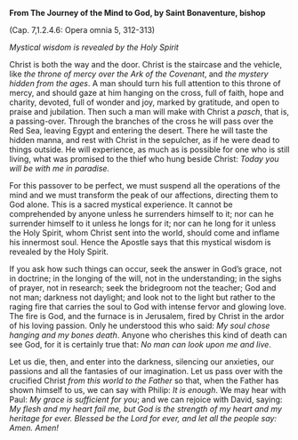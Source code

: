 

**From The Journey of the Mind to God, by Saint Bonaventure, bishop**

(Cap. 7,1.2.4.6: Opera omnia 5, 312-313)

_Mystical wisdom is revealed by the Holy Spirit_

Christ is both the way and the door. Christ is the staircase and the vehicle, like _the throne of mercy over the Ark of the Covenant_, and _the mystery hidden from the ages_. A man should turn his full attention to this throne of mercy, and should gaze at him hanging on the cross, full of faith, hope and charity, devoted, full of wonder and joy, marked by gratitude, and open to praise and jubilation. Then such a man will make with Christ a _pasch_, that is, a passing-over. Through the branches of the cross he will pass over the Red Sea, leaving Egypt and entering the desert. There he will taste the hidden manna, and rest with Christ in the sepulcher, as if he were dead to things outside. He will experience, as much as is possible for one who is still living, what was promised to the thief who hung beside Christ: _Today you will be with me in paradise._

For this passover to be perfect, we must suspend all the operations of the mind and we must transform the peak of our affections, directing them to God alone. This is a sacred mystical experience. It cannot be comprehended by anyone unless he surrenders himself to it; nor can he surrender himself to it unless he longs for it; nor can he long for it unless the Holy Spirit, whom Christ sent into the world, should come and inflame his innermost soul. Hence the Apostle says that this mystical wisdom is revealed by the Holy Spirit.

If you ask how such things can occur, seek the answer in God’s grace, not in doctrine; in the longing of the will, not in the understanding; in the sighs of prayer, not in research; seek the bridegroom not the teacher; God and not man; darkness not daylight; and look not to the light but rather to the raging fire that carries the soul to God with intense fervor and glowing love. The fire is God, and the furnace is in Jerusalem, fired by Christ in the ardor of his loving passion. Only he understood this who said: _My soul chose hanging and my bones death_. Anyone who cherishes this kind of death can see God, for it is certainly true that: _No man can look upon me and live_.

Let us die, then, and enter into the darkness, silencing our anxieties, our passions and all the fantasies of our imagination. Let us pass over with the crucified Christ _from this world to the Father_ so that, when the Father has shown himself to us, we can say with Philip: _It is enough_. We may hear with Paul: _My grace is sufficient for you_; and we can rejoice with David, saying: _My flesh and my heart fail me, but God is the strength of my heart and my heritage for ever. Blessed be the Lord for ever, and let all the people say: Amen. Amen!_


